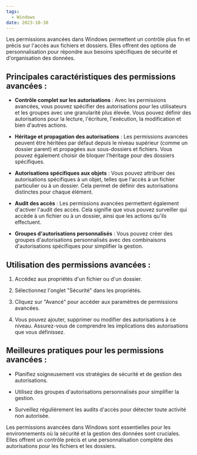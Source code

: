 ```yaml
---
tags:
  - Windows
date: 2023-10-30
---
```


Les permissions avancées dans Windows permettent un contrôle plus fin et précis sur l'accès aux fichiers et dossiers. Elles offrent des options de personnalisation pour répondre aux besoins spécifiques de sécurité et d'organisation des données.

## Principales caractéristiques des permissions avancées :

- **Contrôle complet sur les autorisations** : Avec les permissions avancées, vous pouvez spécifier des autorisations pour les utilisateurs et les groupes avec une granularité plus élevée. Vous pouvez définir des autorisations pour la lecture, l'écriture, l'exécution, la modification et bien d'autres actions.

- **Héritage et propagation des autorisations** : Les permissions avancées peuvent être héritées par défaut depuis le niveau supérieur (comme un dossier parent) et propagées aux sous-dossiers et fichiers. Vous pouvez également choisir de bloquer l'héritage pour des dossiers spécifiques.

- **Autorisations spécifiques aux objets** : Vous pouvez attribuer des autorisations spécifiques à un objet, telles que l'accès à un fichier particulier ou à un dossier. Cela permet de définir des autorisations distinctes pour chaque élément.

- **Audit des accès** : Les permissions avancées permettent également d'activer l'audit des accès. Cela signifie que vous pouvez surveiller qui accède à un fichier ou à un dossier, ainsi que les actions qu'ils effectuent.

- **Groupes d'autorisations personnalisés** : Vous pouvez créer des groupes d'autorisations personnalisés avec des combinaisons d'autorisations spécifiques pour simplifier la gestion.

## Utilisation des permissions avancées :

1. Accédez aux propriétés d'un fichier ou d'un dossier.

2. Sélectionnez l'onglet "Sécurité" dans les propriétés.

3. Cliquez sur "Avancé" pour accéder aux paramètres de permissions avancées.

4. Vous pouvez ajouter, supprimer ou modifier des autorisations à ce niveau. Assurez-vous de comprendre les implications des autorisations que vous définissez.

## Meilleures pratiques pour les permissions avancées :

- Planifiez soigneusement vos stratégies de sécurité et de gestion des autorisations.

- Utilisez des groupes d'autorisations personnalisés pour simplifier la gestion.

- Surveillez régulièrement les audits d'accès pour détecter toute activité non autorisée.

Les permissions avancées dans Windows sont essentielles pour les environnements où la sécurité et la gestion des données sont cruciales. Elles offrent un contrôle précis et une personnalisation complète des autorisations pour les fichiers et les dossiers.

